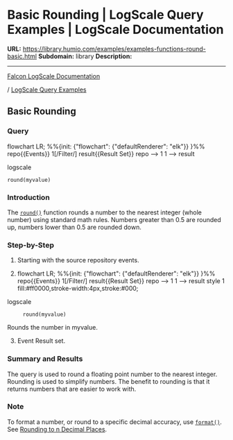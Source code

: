# Basic Rounding | LogScale Query Examples | LogScale Documentation

**URL:** https://library.humio.com/examples/examples-functions-round-basic.html
**Subdomain:** library
**Description:** 

---

[Falcon LogScale Documentation](https://library.humio.com)

/ [LogScale Query Examples](examples.html)

## Basic Rounding

### Query

flowchart LR; %%{init: {"flowchart": {"defaultRenderer": "elk"}} }%% repo{{Events}} 1[/Filter/] result{{Result Set}} repo --> 1 1 --> result

logscale
    
    
    round(myvalue)

### Introduction

The [`round()`](https://library.humio.com/data-analysis/functions-round.html) function rounds a number to the nearest integer (whole number) using standard math rules. Numbers greater than 0.5 are rounded up, numbers lower than 0.5 are rounded down. 

### Step-by-Step

  1. Starting with the source repository events.

  2. flowchart LR; %%{init: {"flowchart": {"defaultRenderer": "elk"}} }%% repo{{Events}} 1[/Filter/] result{{Result Set}} repo --> 1 1 --> result style 1 fill:#ff0000,stroke-width:4px,stroke:#000;

logscale
         
         round(myvalue)

Rounds the number in myvalue. 

  3. Event Result set.




### Summary and Results

The query is used to round a floating point number to the nearest integer. Rounding is used to simplify numbers. The benefit to rounding is that it returns numbers that are easier to work with. 

### Note

To format a number, or round to a specific decimal accuracy, use [`format()`](https://library.humio.com/data-analysis/functions-format.html). See [Rounding to n Decimal Places](examples-functions-round-decimalpoint.html "Rounding to n Decimal Places").
